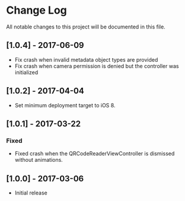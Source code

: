 # Change Log
All notable changes to this project will be documented in this file.

## [1.0.4] - 2017-06-09
- Fix crash when invalid metadata object types are provided
- Fix crash when camera permission is denied but the controller was initialized

## [1.0.2] - 2017-04-04
- Set minimum deployment target to iOS 8.

## [1.0.1] - 2017-03-22
### Fixed
- Fixed crash when the QRCodeReaderViewController is dismissed without animations.

## [1.0.0] - 2017-03-06
- Initial release
